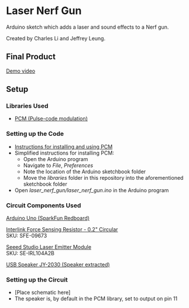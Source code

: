 # Laser Nerf Gun

Arduino sketch which adds a laser and sound effects to a Nerf gun.

Created by Charles Li and Jeffrey Leung.

## Final Product
[Demo video](https://www.youtube.com/watch?v=3ZZukPEmepA)

## Setup

### Libraries Used
* [PCM (Pulse-code modulation)](https://github.com/damellis/PCM)

### Setting up the Code
* [Instructions for installing and using PCM](http://highlowtech.org/?p=1963)
* Simplified instructions for installing PCM:
  * Open the Arduino program
  * Navigate to _File_, _Preferences_
  * Note the location of the Arduino sketchbook folder
  * Move the _libraries_ folder in this repository into the aforementioned sketchbook folder
* Open *laser\_nerf\_gun/laser\_nerf\_gun.ino* in the Arduino program

### Circuit Components Used
[Arduino Uno (SparkFun Redboard)](https://www.sparkfun.com/products/12757)

[Interlink Force Sensing Resistor - 0.2" Circular](https://www.pololu.com/product/1695)  
SKU: SFE-09673


[Seeed Studio Laser Emitter Module](https://www.rpelectronics.com/se-irl104a2b.html)  
SKU: SE-IRL104A2B

[USB Speaker JY-2030 (Speaker extracted)](http://www.made-in-china.com/showroom/electronic99/product-detailSMqnKURVArhF/China-Speaker-JY-2030-.html)

### Setting up the Circuit
* [Place schematic here]
* The speaker is, by default in the PCM library, set to output on pin 11
